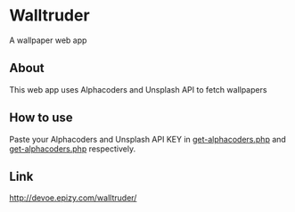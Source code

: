 # Walltruder
A wallpaper web app
## About
This web app uses Alphacoders and Unsplash API to fetch wallpapers
## How to use
Paste your Alphacoders and Unsplash API KEY in [get-alphacoders.php](assets/php/get-alphacoders.php) and [get-alphacoders.php](assets/php/get-unsplash.php) respectively.

## Link
http://devoe.epizy.com/walltruder/
